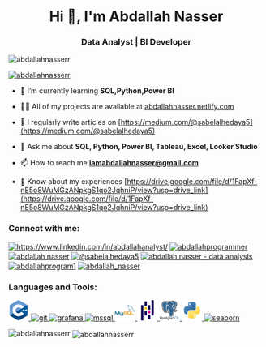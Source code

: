 <h1 align="center">Hi 👋, I'm Abdallah Nasser</h1>
<h3 align="center">Data Analyst | BI Developer</h3>

<p align="left"> <img src="https://komarev.com/ghpvc/?username=abdallahnasserr&label=Profile%20views&color=0e75b6&style=flat" alt="abdallahnasserr" /> </p>

<p align="left"> <a href="https://github.com/ryo-ma/github-profile-trophy"><img src="https://github-profile-trophy.vercel.app/?username=abdallahnasserr" alt="abdallahnasserr" /></a> </p>

- 🌱 I’m currently learning **SQL,Python,Power BI**

- 👨‍💻 All of my projects are available at [abdallahnasser.netlify.com](abdallahnasser.netlify.com)

- 📝 I regularly write articles on [https://medium.com/@sabelalhedaya5](https://medium.com/@sabelalhedaya5)

- 💬 Ask me about **SQL, Python, Power BI, Tableau, Excel, Looker Studio**

- 📫 How to reach me **iamabdallahnasser@gmail.com**

- 📄 Know about my experiences [https://drive.google.com/file/d/1FapXf-nE5o8WuMGzANpkgS1qo2JqhniP/view?usp=drive_link](https://drive.google.com/file/d/1FapXf-nE5o8WuMGzANpkgS1qo2JqhniP/view?usp=drive_link)

<h3 align="left">Connect with me:</h3>
<p align="left">
<a href="https://www.linkedin.com/in/abdallahanalyst/" target="blank"><img align="center" src="https://raw.githubusercontent.com/rahuldkjain/github-profile-readme-generator/master/src/images/icons/Social/linked-in-alt.svg" alt="https://www.linkedin.com/in/abdallahanalyst/" height="30" width="40" /></a>
<a href="https://kaggle.com/abdallahprogrammer" target="blank"><img align="center" src="https://raw.githubusercontent.com/rahuldkjain/github-profile-readme-generator/master/src/images/icons/Social/kaggle.svg" alt="abdallahprogrammer" height="30" width="40" /></a>
<a href="https://www.facebook.com/profile.php?id=100087204513961&locale=ar_AR" target="blank"><img align="center" src="https://raw.githubusercontent.com/rahuldkjain/github-profile-readme-generator/master/src/images/icons/Social/facebook.svg" alt="abdallah nasser" height="30" width="40" /></a>
<a href="https://medium.com/@sabelalhedaya5" target="blank"><img align="center" src="https://raw.githubusercontent.com/rahuldkjain/github-profile-readme-generator/master/src/images/icons/Social/medium.svg" alt="@sabelalhedaya5" height="30" width="40" /></a>
<a href="https://www.youtube.com/@AbdallahAnalyst" target="blank"><img align="center" src="https://raw.githubusercontent.com/rahuldkjain/github-profile-readme-generator/master/src/images/icons/Social/youtube.svg" alt="abdallah nasser - data analysis" height="30" width="40" /></a>
<a href="https://www.hackerrank.com/abdallahprogram1" target="blank"><img align="center" src="https://raw.githubusercontent.com/rahuldkjain/github-profile-readme-generator/master/src/images/icons/Social/hackerrank.svg" alt="abdallahprogram1" height="30" width="40" /></a>
<a href="https://codeforces.com/profile/abdallah_nasser" target="blank"><img align="center" src="https://raw.githubusercontent.com/rahuldkjain/github-profile-readme-generator/master/src/images/icons/Social/codeforces.svg" alt="abdallah_nasser" height="30" width="40" /></a>
</p>

<h3 align="left">Languages and Tools:</h3>
<p align="left"> <a href="https://www.w3schools.com/cpp/" target="_blank" rel="noreferrer"> <img src="https://raw.githubusercontent.com/devicons/devicon/master/icons/cplusplus/cplusplus-original.svg" alt="cplusplus" width="40" height="40"/> </a> <a href="https://git-scm.com/" target="_blank" rel="noreferrer"> <img src="https://www.vectorlogo.zone/logos/git-scm/git-scm-icon.svg" alt="git" width="40" height="40"/> </a> <a href="https://grafana.com" target="_blank" rel="noreferrer"> <img src="https://www.vectorlogo.zone/logos/grafana/grafana-icon.svg" alt="grafana" width="40" height="40"/> </a> <a href="https://www.microsoft.com/en-us/sql-server" target="_blank" rel="noreferrer"> <img src="https://www.svgrepo.com/show/303229/microsoft-sql-server-logo.svg" alt="mssql" width="40" height="40"/> </a> <a href="https://www.mysql.com/" target="_blank" rel="noreferrer"> <img src="https://raw.githubusercontent.com/devicons/devicon/master/icons/mysql/mysql-original-wordmark.svg" alt="mysql" width="40" height="40"/> </a> <a href="https://pandas.pydata.org/" target="_blank" rel="noreferrer"> <img src="https://raw.githubusercontent.com/devicons/devicon/2ae2a900d2f041da66e950e4d48052658d850630/icons/pandas/pandas-original.svg" alt="pandas" width="40" height="40"/> </a> <a href="https://www.postgresql.org" target="_blank" rel="noreferrer"> <img src="https://raw.githubusercontent.com/devicons/devicon/master/icons/postgresql/postgresql-original-wordmark.svg" alt="postgresql" width="40" height="40"/> </a> <a href="https://www.python.org" target="_blank" rel="noreferrer"> <img src="https://raw.githubusercontent.com/devicons/devicon/master/icons/python/python-original.svg" alt="python" width="40" height="40"/> </a> <a href="https://seaborn.pydata.org/" target="_blank" rel="noreferrer"> <img src="https://seaborn.pydata.org/_images/logo-mark-lightbg.svg" alt="seaborn" width="40" height="40"/> </a> </p>

<p><img align="left" src="https://github-readme-stats.vercel.app/api/top-langs?username=abdallahnasserr&show_icons=true&locale=en&layout=compact" alt="abdallahnasserr" /></p>

<p>&nbsp;<img align="center" src="https://github-readme-stats.vercel.app/api?username=abdallahnasserr&show_icons=true&locale=en" alt="abdallahnasserr" /></p>


